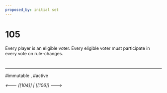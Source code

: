 ```yaml
---
proposed_by: initial set
---
```

# 105
Every player is an eligible voter. Every eligible voter must participate in every vote on rule-changes.

#
---
#immutable , #active

*<--- [[104]] | [[106]] --->*